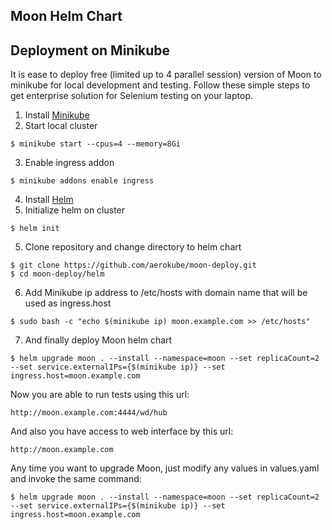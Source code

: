 ## Moon Helm Chart

## Deployment on Minikube

It is ease to deploy free (limited up to 4 parallel session) version of Moon to minikube for local development and testing. Follow these simple steps to get enterprise solution for Selenium testing on your laptop.

1) Install [Minikube](https://kubernetes.io/docs/tasks/tools/install-minikube/)
2) Start local cluster
```
$ minikube start --cpus=4 --memory=8Gi
```
3) Enable ingress addon
```
$ minikube addons enable ingress
```
4) Install [Helm](https://github.com/helm/helm/releases)
5) Initialize helm on cluster
```
$ helm init
```
5) Clone repository and change directory to helm chart
```
$ git clone https://github.com/aerokube/moon-deploy.git
$ cd moon-deploy/helm
```
6) Add Minikube ip address to /etc/hosts with domain name that will be used as ingress.host
```
$ sudo bash -c "echo $(minikube ip) moon.example.com >> /etc/hosts"
```
7) And finally deploy Moon helm chart
```
$ helm upgrade moon . --install --namespace=moon --set replicaCount=2 --set service.externalIPs={$(minikube ip)} --set ingress.host=moon.example.com
```

Now you are able to run tests using this url:
```
http://moon.example.com:4444/wd/hub
```
And also you have access to web interface by this url:
```
http://moon.example.com
```

Any time you want to upgrade Moon, just modify any values in values.yaml and invoke the same command:
```
$ helm upgrade moon . --install --namespace=moon --set replicaCount=2 --set service.externalIPs={$(minikube ip)} --set ingress.host=moon.example.com
```

